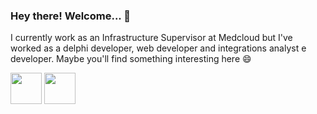 ### Hey there! Welcome... 👋

I currently work as an Infrastructure Supervisor at Medcloud but 
I've worked as a delphi developer, web developer and integrations 
analyst e developer. Maybe you'll find something interesting here 😄

<div>
  <a href="https://www.linkedin.com/in/giusepe-budny-675111110" target="_blank"><img src="https://www.google.com/url?sa=i&url=https%3A%2F%2Fwww.flaticon.com%2Fbr%2Ficone-gratis%2Flinkedin_174857&psig=AOvVaw10qj4E15TON0vYBcxG1GXA&ust=1651241274954000&source=images&cd=vfe&ved=0CAwQjRxqFwoTCJCgvJ_3tvcCFQAAAAAdAAAAABAD" height=50 width=50 target="_blank"></a>
  <a href = "https://www.instagram.com/giubudny"><img src="https://www.google.com/url?sa=i&url=https%3A%2F%2Fbr.freepik.com%2Fvetores-gratis%2Finstagram-icone-novo_954290.htm&psig=AOvVaw33y2WKaHk8xIK_wNWsBnlS&ust=1651241295244000&source=images&cd=vfe&ved=0CAwQjRxqFwoTCLDh5qn3tvcCFQAAAAAdAAAAABAX" width=50 height=50 target="_blank"></a>
</div>

<div>
  
 </div>

<!--
**gb18/gb18** is a ✨ _special_ ✨ repository because its `README.md` (this file) appears on your GitHub profile.

Here are some ideas to get you started:

- 🔭 I’m currently working on ...
- 🌱 I’m currently learning ...
- 👯 I’m looking to collaborate on ...
- 🤔 I’m looking for help with ...
- 💬 Ask me about ...
- 📫 How to reach me: ...
- 😄 Pronouns: ...
- ⚡ Fun fact: ...
-->
